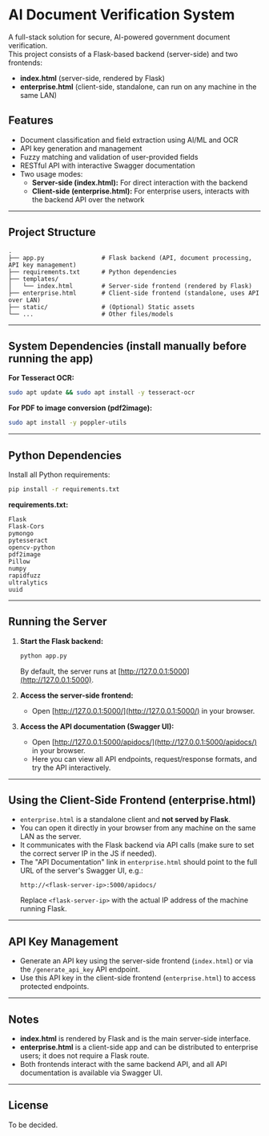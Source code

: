 # AI Document Verification System

A full-stack solution for secure, AI-powered government document verification.  
This project consists of a Flask-based backend (server-side) and two frontends:
- **index.html** (server-side, rendered by Flask)
- **enterprise.html** (client-side, standalone, can run on any machine in the same LAN)

## Features

- Document classification and field extraction using AI/ML and OCR
- API key generation and management
- Fuzzy matching and validation of user-provided fields
- RESTful API with interactive Swagger documentation
- Two usage modes:
  - **Server-side (index.html):** For direct interaction with the backend
  - **Client-side (enterprise.html):** For enterprise users, interacts with the backend API over the network

---

## Project Structure

```
.
├── app.py                # Flask backend (API, document processing, API key management)
├── requirements.txt      # Python dependencies
├── templates/
│   └── index.html        # Server-side frontend (rendered by Flask)
├── enterprise.html       # Client-side frontend (standalone, uses API over LAN)
├── static/               # (Optional) Static assets
└── ...                   # Other files/models
```

---

## System Dependencies (install manually before running the app)

**For Tesseract OCR:**
```sh
sudo apt update && sudo apt install -y tesseract-ocr
```

**For PDF to image conversion (pdf2image):**
```sh
sudo apt install -y poppler-utils
```

---

## Python Dependencies

Install all Python requirements:
```sh
pip install -r requirements.txt
```

**requirements.txt:**
```
Flask
Flask-Cors
pymongo
pytesseract
opencv-python
pdf2image
Pillow
numpy
rapidfuzz
ultralytics
uuid
```

---

## Running the Server

1. **Start the Flask backend:**
   ```sh
   python app.py
   ```
   By default, the server runs at [http://127.0.0.1:5000](http://127.0.0.1:5000).

2. **Access the server-side frontend:**
   - Open [http://127.0.0.1:5000/](http://127.0.0.1:5000/) in your browser.

3. **Access the API documentation (Swagger UI):**
   - Open [http://127.0.0.1:5000/apidocs/](http://127.0.0.1:5000/apidocs/) in your browser.
   - Here you can view all API endpoints, request/response formats, and try the API interactively.

---

## Using the Client-Side Frontend (enterprise.html)

- `enterprise.html` is a standalone client and **not served by Flask**.
- You can open it directly in your browser from any machine on the same LAN as the server.
- It communicates with the Flask backend via API calls (make sure to set the correct server IP in the JS if needed).
- The "API Documentation" link in `enterprise.html` should point to the full URL of the server's Swagger UI, e.g.:
  ```
  http://<flask-server-ip>:5000/apidocs/
  ```
  Replace `<flask-server-ip>` with the actual IP address of the machine running Flask.

---

## API Key Management

- Generate an API key using the server-side frontend (`index.html`) or via the `/generate_api_key` API endpoint.
- Use this API key in the client-side frontend (`enterprise.html`) to access protected endpoints.

---

## Notes

- **index.html** is rendered by Flask and is the main server-side interface.
- **enterprise.html** is a client-side app and can be distributed to enterprise users; it does not require a Flask route.
- Both frontends interact with the same backend API, and all API documentation is available via Swagger UI.

---

## License

To be decided.
